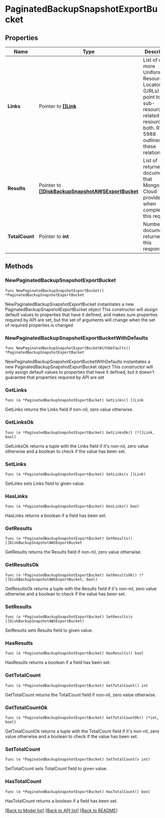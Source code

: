 # PaginatedBackupSnapshotExportBucket

## Properties

Name | Type | Description | Notes
------------ | ------------- | ------------- | -------------
**Links** | Pointer to [**[]Link**](Link.md) | List of one or more Uniform Resource Locators (URLs) that point to API sub-resources, related API resources, or both. RFC 5988 outlines these relationships. | [optional] [readonly] 
**Results** | Pointer to [**[]DiskBackupSnapshotAWSExportBucket**](DiskBackupSnapshotAWSExportBucket.md) | List of returned documents that MongoDB Cloud providers when completing this request. | [optional] [readonly] 
**TotalCount** | Pointer to **int** | Number of documents returned in this response. | [optional] [readonly] 

## Methods

### NewPaginatedBackupSnapshotExportBucket

`func NewPaginatedBackupSnapshotExportBucket() *PaginatedBackupSnapshotExportBucket`

NewPaginatedBackupSnapshotExportBucket instantiates a new PaginatedBackupSnapshotExportBucket object
This constructor will assign default values to properties that have it defined,
and makes sure properties required by API are set, but the set of arguments
will change when the set of required properties is changed

### NewPaginatedBackupSnapshotExportBucketWithDefaults

`func NewPaginatedBackupSnapshotExportBucketWithDefaults() *PaginatedBackupSnapshotExportBucket`

NewPaginatedBackupSnapshotExportBucketWithDefaults instantiates a new PaginatedBackupSnapshotExportBucket object
This constructor will only assign default values to properties that have it defined,
but it doesn't guarantee that properties required by API are set

### GetLinks

`func (o *PaginatedBackupSnapshotExportBucket) GetLinks() []Link`

GetLinks returns the Links field if non-nil, zero value otherwise.

### GetLinksOk

`func (o *PaginatedBackupSnapshotExportBucket) GetLinksOk() (*[]Link, bool)`

GetLinksOk returns a tuple with the Links field if it's non-nil, zero value otherwise
and a boolean to check if the value has been set.

### SetLinks

`func (o *PaginatedBackupSnapshotExportBucket) SetLinks(v []Link)`

SetLinks sets Links field to given value.

### HasLinks

`func (o *PaginatedBackupSnapshotExportBucket) HasLinks() bool`

HasLinks returns a boolean if a field has been set.

### GetResults

`func (o *PaginatedBackupSnapshotExportBucket) GetResults() []DiskBackupSnapshotAWSExportBucket`

GetResults returns the Results field if non-nil, zero value otherwise.

### GetResultsOk

`func (o *PaginatedBackupSnapshotExportBucket) GetResultsOk() (*[]DiskBackupSnapshotAWSExportBucket, bool)`

GetResultsOk returns a tuple with the Results field if it's non-nil, zero value otherwise
and a boolean to check if the value has been set.

### SetResults

`func (o *PaginatedBackupSnapshotExportBucket) SetResults(v []DiskBackupSnapshotAWSExportBucket)`

SetResults sets Results field to given value.

### HasResults

`func (o *PaginatedBackupSnapshotExportBucket) HasResults() bool`

HasResults returns a boolean if a field has been set.

### GetTotalCount

`func (o *PaginatedBackupSnapshotExportBucket) GetTotalCount() int`

GetTotalCount returns the TotalCount field if non-nil, zero value otherwise.

### GetTotalCountOk

`func (o *PaginatedBackupSnapshotExportBucket) GetTotalCountOk() (*int, bool)`

GetTotalCountOk returns a tuple with the TotalCount field if it's non-nil, zero value otherwise
and a boolean to check if the value has been set.

### SetTotalCount

`func (o *PaginatedBackupSnapshotExportBucket) SetTotalCount(v int)`

SetTotalCount sets TotalCount field to given value.

### HasTotalCount

`func (o *PaginatedBackupSnapshotExportBucket) HasTotalCount() bool`

HasTotalCount returns a boolean if a field has been set.


[[Back to Model list]](../README.md#documentation-for-models) [[Back to API list]](../README.md#documentation-for-api-endpoints) [[Back to README]](../README.md)


